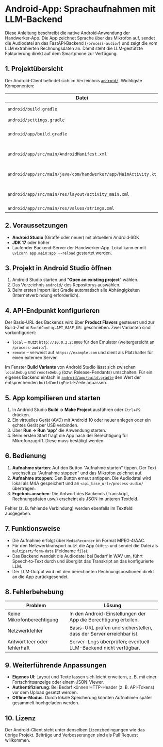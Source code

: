 # Android-App: Sprachaufnahmen mit LLM-Backend

Diese Anleitung beschreibt die native Android‑Anwendung der Handwerker‑App. Die App zeichnet Sprache über das Mikrofon auf,
sendet die Audiodatei an das FastAPI‑Backend (`/process-audio/`) und zeigt die vom LLM extrahierten
Rechnungsdaten an. Damit steht die LLM‑gestützte Fakturierung direkt auf dem Smartphone zur Verfügung.

## 1. Projektübersicht

Der Android‑Client befindet sich im Verzeichnis [`android/`](../android). Wichtigste Komponenten:

| Datei | Zweck |
| ----- | ----- |
| `android/build.gradle` | Top‑Level‑Gradle-Konfiguration |
| `android/settings.gradle` | Projektdefinition |
| `android/app/build.gradle` | Modulkonfiguration und Abhängigkeiten (u.a. OkHttp) |
| `android/app/src/main/AndroidManifest.xml` | Manifest mit Internet- und Mikrofonberechtigung |
| `android/app/src/main/java/com/handwerker/app/MainActivity.kt` | Kotlin-Code für Aufnahme und Upload |
| `android/app/src/main/res/layout/activity_main.xml` | Layout mit Aufnahmeknopf und Ergebnisanzeige |
| `android/app/src/main/res/values/strings.xml` | UI-Texte |

## 2. Voraussetzungen

- **Android Studio** (Giraffe oder neuer) mit aktuellem Android‑SDK
- **JDK 17** oder höher
- Laufender Backend‑Server der Handwerker‑App. Lokal kann er mit
  `uvicorn app.main:app --reload` gestartet werden.

## 3. Projekt in Android Studio öffnen

1. Android Studio starten und "**Open an existing project**" wählen.
2. Das Verzeichnis `android/` des Repositorys auswählen.
3. Beim ersten Import lädt Gradle automatisch alle Abhängigkeiten
   (Internetverbindung erforderlich).

## 4. API-Endpunkt konfigurieren

Der Basis-URL des Backends wird über **Product Flavors** gesteuert und zur Build-Zeit in
`BuildConfig.API_BASE_URL` geschrieben. Zwei Varianten sind vorkonfiguriert:

- `local` – nutzt `http://10.0.2.2:8000` für den Emulator (weitergereicht an `/process-audio/`).
- `remote` – verweist auf `https://example.com` und dient als Platzhalter für einen externen Server.

Im Fenster **Build Variants** von Android Studio lässt sich zwischen `localDebug` und
`remoteDebug` (bzw. Release-Pendants) umschalten. Für ein eigenes Backend einfach in
[`android/app/build.gradle`](../android/app/build.gradle) den Wert der entsprechenden
`buildConfigField`-Zeile anpassen.

## 5. App kompilieren und starten

1. In Android Studio **Build → Make Project** ausführen oder `Ctrl`+`F9` drücken.
2. Ein virtuelles Gerät (AVD) mit Android 10 oder neuer anlegen oder ein
   echtes Gerät per USB verbinden.
3. Über **Run → Run 'app'** die Anwendung starten.
4. Beim ersten Start fragt die App nach der Berechtigung für Mikrofonzugriff.
   Diese muss bestätigt werden.

## 6. Bedienung

1. **Aufnahme starten**: Auf den Button "Aufnahme starten" tippen.
   Der Text wechselt zu "Aufnahme stoppen" und das Mikrofon zeichnet auf.
2. **Aufnahme stoppen**: Den Button erneut antippen. Die Audiodatei wird
   lokal als M4A gespeichert und an `<api_base_url>/process-audio/`
   übertragen.
3. **Ergebnis ansehen**: Die Antwort des Backends (Transkript, Rechnungsdaten
   usw.) erscheint als JSON im unteren Textfeld.

Fehler (z. B. fehlende Verbindung) werden ebenfalls im Textfeld ausgegeben.

## 7. Funktionsweise

- Die Aufnahme erfolgt über `MediaRecorder` im Format MPEG‑4/AAC.
- Für den Netzwerktransport nutzt die App `OkHttp` und sendet die Datei als
  `multipart/form-data` (Feldname `file`).
- Das Backend wandelt die Audiodatei bei Bedarf in WAV um, führt
  Speech‑to‑Text durch und übergibt das Transkript an das konfigurierte LLM.
- Der LLM‑Output wird mit den berechneten Rechnungspositionen direkt
  an die App zurückgesendet.

## 8. Fehlerbehebung

| Problem | Lösung |
| ------- | ------ |
| Keine Mikrofonberechtigung | In den Android-Einstellungen der App die Berechtigung erteilen. |
| Netzwerkfehler | Basis-URL prüfen und sicherstellen, dass der Server erreichbar ist. |
| Antwort leer oder fehlerhaft | Server-Logs überprüfen; eventuell LLM-Backend nicht verfügbar. |

## 9. Weiterführende Anpassungen

- **Eigenes UI**: Layout und Texte lassen sich leicht erweitern,
  z. B. mit einer Fortschrittsanzeige oder einem JSON-Viewer.
- **Authentifizierung**: Bei Bedarf können HTTP-Header (z. B. API-Tokens)
  vor dem Upload gesetzt werden.
- **Offline-Modus**: Durch lokale Speicherung könnten Aufnahmen später
  gesammelt hochgeladen werden.

## 10. Lizenz

Der Android-Client steht unter denselben Lizenzbedingungen wie das
übrige Projekt. Beiträge und Verbesserungen sind als Pull Request willkommen.
